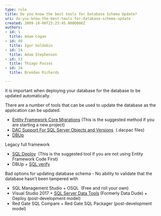 ```yaml
---
type: rule
title: Do you know the best tools for Database Schema Update?
uri: do-you-know-the-best-tools-for-database-schema-update
created: 2009-10-06T23:23:45.0000000Z
authors:
- id: 1
  title: Adam Cogan
- id: 40
  title: Igor Goldobin
- id: 24
  title: Adam Stephensen
- id: 53
  title: Thiago Passos
- id: 34
  title: Brendan Richards

---
```


 
It is important when deploying your database for the database to be updated automatically.​​​

There are a number of tools that can be used to update the database as the application can be updated.

- [Entity Framework Core Migrations](https&#58;//docs.microsoft.com/en-us/ef/core/managing-schemas/migrations/) (This is the suggested method if you are starting a new project)
- [DAC Support For SQL Server Objects and Versions](https&#58;//technet.microsoft.com/en-us/library/ee210549%28v=sql.110%29.aspx)  (.dacpac files)
- [DBUp](https&#58;//dbup.readthedocs.io/en/latest/)


Legacy full framework

- [SQL Deploy](http&#58;//sqldeploy.com/)  (This is the suggested tool if you are not using Entity Framework Code First)
- DBUp + [SQL verify​](https&#58;//www.nuget.org/packages/SSW.SqlVerify.Core/)


Bad options for updating database schema - No ability to validate that the database hasn't been tampered with

- SQL Management Studio + OSQL  (Free and roll your own)
- Visual Studio 2017 + [SQL Server Data Tools](https&#58;//visualstudio.microsoft.com/vs/features/ssdt/) (Formerly Data Dude) + Deploy (post-development model)
- Red Gate SQL Compare + Red Gate SQL Packager (post-development model)


